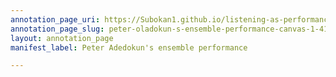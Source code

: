 ```yaml
---
annotation_page_uri: https://Subokan1.github.io/listening-as-performance-sensing-talkingdrum/annotations/peter-oladokun-s-ensemble-performance-canvas-1-417.json
annotation_page_slug: peter-oladokun-s-ensemble-performance-canvas-1-417
layout: annotation_page
manifest_label: Peter Adedokun's ensemble performance

---
```

